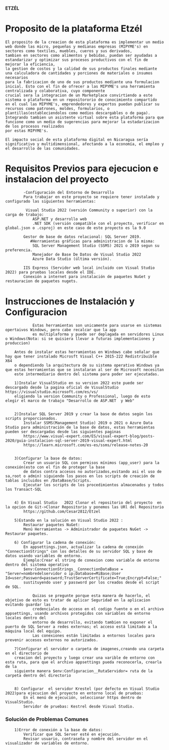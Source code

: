 ####                                                                       ETZÉL

# Proposito de la plataforma Etzél
    El proposito de la creacion de esta plataforma es implementar un medio web donde las micro, pequeñas y medianas empresas (MIPYME's) en sectores como textiles, muebles, cueros y sus derivados,
    tambien en sectores como alimentos y bebidas, puedan ser ayudadas a estandarizar y optimizar sus procesos productivos con el fin de mejorar la eficiencia,
    la gestion de costos y la calidad de sus productos finales mediante una calculadora de cantidades y porciones de materiales o insumos necesarios
    para la fabricacion de uno de sus productos mediante una formulacion inicial. Esto con el fin de ofrecer a las MIPYME's una herramienta centralizada y colaborativa, cuyo componente
    crucial sera la integracion de un Marketplace convirtiendo a este sistema o plataforma en un repositororio de conocimiento compartido
    en el cual las MIPYME's, emprendedores y expertos puedan publicar su recursos como patrones, moldes, formularios, o plantillas(estableciendolos como medios descargables o de paga).
    Integrando tambien un asistente virtual sobre esta plataforma para que funcione como un medio de sugerencias para mejorar la estadarizacion de los procesos realizados
    por estas MIPYME's.

    El impacto social de esta plataforma digital en Nicaragua sería significativo y multidimensional, afectando a la economía, el empleo y el desarrollo de las comunidades.


#  Requisitos Previos para ejecucion e instalacion del proyecto
            -Configuración del Entorno de Desarrollo
            Para trabajar en este proyecto se requiere tener instalado y configurado las siguientes herramientas:

             Visual Studio 2022 (versión Community o superior) con la carga de trabajo:
                ASP.NET y desarrollo web
                .NET SDK (versión compatible con el proyecto, verificar en global.json o .csproj) en este caso de este proyecto es la 9.0

            Gestor de base de datos relacional: SQL Server 2019.
               #Herramientas gráficas para administracion de la misma:
                SQL Server Management Studio (SSMS) 2021 o 2019 segun su preferencia.
                Manejador de Base De Datos de Visual Studio 2022
                Azure Data Studio (última versión).

            IIS Express (Servidor web local incluido con Visual Studio 2022) para pruebas locales desde el IDE.
            Conexión a internet para instalación de paquetes NuGet y restauracion de paquetes nugets.

#       Instrucciones de Instalación y Configuracion
                Estas herramientas son unicamente para usarse en sistemas opertaivos Windows, pero cabe recalcar que la app
                es multiplaforma y puede ser deplagada en servidores Linux o Windows(Nota: si se quisiera llevar a futuras implementaciones y produccion)
        
        Antes de instalar estas herramientas en Windows cabe señalar que hay que tener instalado Microsft Visual C++ 2015-222 Redistribuible X64 
        o dependiendo la arquitectura de su sistema operativo Windows ya que estas herramientas que se instalaran al ser de Microsoft necesitan
        este intermediario dentro del sistema para poder ser ejecutadas.

        1)Instalar VisualStudio en su version 2022 este puede ser descargado desde la pagina oficial de VisualStudio https://visualstudio.microsoft.com/es/vs/  
        eligiendo la version Community o Professional, luego de esto elegir el marco de trabajo "Desarrollo de ASP.NET  y Web"
        

        2)Instalar SQL Server 2019 y crear la base de datos según los scripts proporcionados.
            Instalar SSMS(Management Studio) 2019 o 2021 o Azure Data Studio para administración de la base de datos, estas herramientas pueden ser descargadas desde las siguientes paginas
            https://www.visual-expert.com/ES/visual-expert-blog/posts-2020/guia-instalacion-sql-server-2019-visual-expert.html
            https://learn.microsoft.com/es-es/ssms/release-notes-20

           
        3)Configurar la base de datos:
            Crear un usuario SQL con permisos mínimos (app_user) para la conexión(esto con el fin de proteger la base 
            de datos contra accesos no autorizados,evitando asi el uso de sa,root o admin) siguiendo los pasos en los scripts de creación de tablas incluidos en /DataBase/Scripts.
            Ejecutar los scripts de los procedimientos almacenados y todos los Transact-SQL


        4) En Visual Studio   2022 Clonar el repositorio del proyecto  en la opcion de Git->Clonar Repositorio y ponemos las URl del Repositorio
            https://github.com/Cesar2812/Etzel

        5)Estando en la solución en Visual Studio 2022 :
            Restaurar paquetes NuGet:
            Menú Herramientas -> Administrador de paquetes NuGet -> Restaurar paquetes.
      
        6) Configurar la cadena de conexión:
            En appsettings.json, actualizar la cadena de conexión "ConnectionStrings" con los detalles de su servidor SQL y base de datos usando variables de entorno.
            Ejemplo:Crear el string de conexion como variable de entorno dentro del sistema operativo 
            $env:ConnectionStrings__ConnectionDataBase = "Server=nombredelservidor o ip;Database=MiBase;User Id=user;Password=password;TrustServerCertificate=True;Encrypt=False;"
            sustituyendo user y password por los creados desde el script de SQL.

                Quizas se pregunte porque esta manera de hacerlo, el objetivo de esto es tratar de aplicar Seguridad en la aplicacion evitando guardar las 
                credenciales de acceso en el codigo fuente o en el archivo appsettings, usando archivos protegidos con variables de entorno locales dentro del
                entorno de desarrollo, evitando tambien no exponer el puerto de SQL Server a redes externas; el acceso está limitado a la máquina local del equipo.
                Las conexiones están limitadas a entornos locales para prevenir accesos externos no autorizados.

        7)Configurar el servidor o carpeta de imagenes,creando una carpeta en el directorio de
        creacion del proyecto y luego crear una varible de entorno con esta ruta, para que el archivo appsettings pueda reconocerla, crearla de la 
        siguiente manera $env:Configuracion__RutaServidor= ruta de la carpeta dentro del directorio


        8) Configurar  el servidor Krestel (por defecto en Visual Studio 2022)para ejecucion del proyecto en entorno local de pruebas:
            En el menú de ejecución, seleccionar https dentro de VisualStudio.
            Servidor de pruebas: Kestrel desde Visual Studio.


   ### Solución de Problemas Comunes
        1)Error de conexión a la base de datos:
            Verificar que SQL Server esté en ejecución.
            Revisar usuario, contraseña y nombre del servidor en el visualizador de variables de entorno.
        
   
